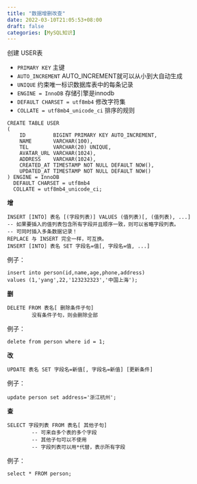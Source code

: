 ```yaml
---
title: "数据增删改查"
date: 2022-03-10T21:05:53+08:00
draft: false
categories: [MySQL知识]
---
```


创建 USER表

* `PRIMARY KEY` 主键
* `AUTO_INCREMENT` AUTO_INCREMENT就可以从小到大自动生成
* `UNIQUE` 约束唯一标识数据库表中的每条记录
* `ENGINE = InnoDB` 存储引擎是innodb
* `DEFAULT CHARSET = utf8mb4` 修改字符集
* `COLLATE = utf8mb4_unicode_ci` 排序的规则

```mysql
CREATE TABLE USER
(
    ID         BIGINT PRIMARY KEY AUTO_INCREMENT,
    NAME       VARCHAR(100),
    TEL        VARCHAR(20) UNIQUE,
    AVATAR_URL VARCHAR(1024),
    ADDRESS    VARCHAR(1024),
    CREATED_AT TIMESTAMP NOT NULL DEFAULT NOW(),
    UPDATED_AT TIMESTAMP NOT NULL DEFAULT NOW()
) ENGINE = InnoDB
  DEFAULT CHARSET = utf8mb4
  COLLATE = utf8mb4_unicode_ci;
```


**增**

```mysql
INSERT [INTO] 表名 [(字段列表)] VALUES (值列表)[, (值列表), ...]
-- 如果要插入的值列表包含所有字段并且顺序一致，则可以省略字段列表。
-- 可同时插入多条数据记录！
REPLACE 与 INSERT 完全一样，可互换。
INSERT [INTO] 表名 SET 字段名=值[, 字段名=值, ...]
```
例子：
```mysql
insert into person(id,name,age,phone,address)
values (1,'yang',22,'123232323','中国上海');
```

**删**

```mysql
DELETE FROM 表名[ 删除条件子句]
        没有条件子句，则会删除全部
```
例子：
```mysql
delete from person where id = 1;
```

**改**

```mysql
UPDATE 表名 SET 字段名=新值[, 字段名=新值] [更新条件]
```
例子：
```mysql
update person set address='浙江杭州';
```

**查**

```mysql
SELECT 字段列表 FROM 表名[ 其他子句]
        -- 可来自多个表的多个字段
        -- 其他子句可以不使用
        -- 字段列表可以用*代替，表示所有字段
```
例子：
```mysql
select * FROM person;
```
